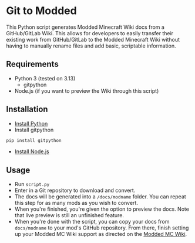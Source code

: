 # Git to Modded

This Python script generates Modded Minecraft Wiki docs from a GitHub/GitLab Wiki. This allows for developers to easily transfer their existing work from GitHub/GitLab to the Modded Minecraft Wiki without having to manually rename files and add basic, scriptable information.

## Requirements
- Python 3 (tested on 3.13)
    - gitpython
- Node.js (if you want to preview the Wiki through this script)

## Installation

- [Install Python](https://www.python.org/downloads/)
- Install gitpython
```bash
pip install gitpython
```
- [Install Node.js](https://nodejs.org/en/download)

## Usage
- Run `script.py`
- Enter in a Git repository to download and convert.
- The docs will be generated into a `/docs/modname` folder. You can repeat this step for as many mods as you wish to convert.
- When you're finished, you're given the option to preview the docs. Note that live preview is still an unfinished feature.
- When you're done with the script, you can copy your docs from `docs/modname` to your mod's GitHub repository. From there, finish setting up your Modded MC Wiki support as directed on the [Modded MC Wiki](https://moddedmc.wiki/en/about/devs).
